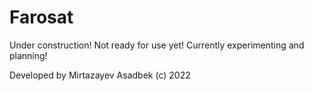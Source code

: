 # Farosat

Under construction! Not ready for use yet! Currently experimenting and planning!

Developed by Mirtazayev Asadbek (c) 2022